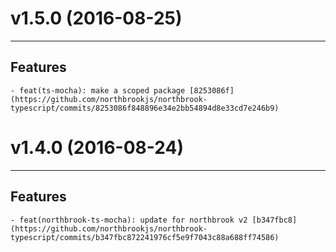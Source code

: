 # v1.5.0 (2016-08-25)
---


## Features

    - feat(ts-mocha): make a scoped package [8253086f](https://github.com/northbrookjs/northbrook-typescript/commits/8253086f848896e34e2bb54894d8e33cd7e246b9)


# v1.4.0 (2016-08-24)
---


## Features

    - feat(northbrook-ts-mocha): update for northbrook v2 [b347fbc8](https://github.com/northbrookjs/northbrook-typescript/commits/b347fbc872241976cf5e9f7043c88a688ff74586)


